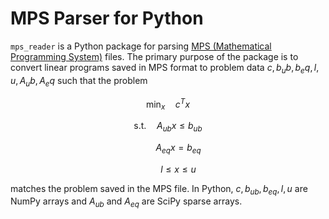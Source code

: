 # MPS Parser for Python

`mps_reader` is a Python package for parsing [MPS (Mathematical Programming System)](https://en.wikipedia.org/wiki/MPS_(format)) files. The primary purpose of the package is to convert linear programs saved in MPS format to problem data $c, b_ub, b_eq, l, u, A_ub, A_eq$ such that the problem

$$\min_{x} \quad c^{T} x$$

$$\text{s.t.} \quad A_{ub} x \leq b_{ub}$$

$$\quad \quad A_{eq} x = b_{eq}$$

$$\quad \quad l \leq x \leq u$$

matches the problem saved in the MPS file. In Python, $c, b_{ub}, b_{eq}, l, u$ are NumPy arrays and $A_{ub}$ and $A_{eq}$ are SciPy sparse arrays.

